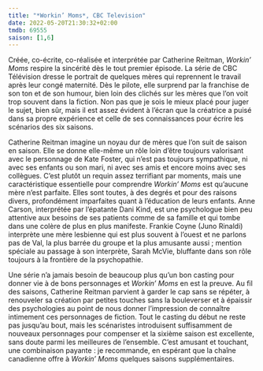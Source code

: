 ```yaml
---
title: "*Workin’ Moms*, CBC Television"
date: 2022-05-20T21:30:32+02:00
tmdb: 69555 
saison: [1,6]
---
```


Créée, co-écrite, co-réalisée et interprétée par Catherine Reitman, *Workin’ Moms* respire la sincérité dès le tout premier épisode. La série de CBC Télévision dresse le portrait de quelques mères qui reprennent le travail après leur congé maternité. Dès le pilote, elle surprend par la franchise de son ton et de son humour, bien loin des clichés sur les mères que l’on voit trop souvent dans la fiction. Non pas que je sois le mieux placé pour juger le sujet, bien sûr, mais il est assez évident à l’écran que la créatrice a puisé dans sa propre expérience et celle de ses connaissances pour écrire les scénarios des six saisons.

Catherine Reitman imagine un noyau dur de mères que l’on suit de saison en saison. Elle se donne elle-même un rôle loin d’être toujours valorisant avec le personnage de Kate Foster, qui n’est pas toujours sympathique, ni avec ses enfants ou son mari, ni avec ses amis et encore moins avec ses collègues. C’est plutôt un requin assez terrifiant par moments, mais une caractéristique essentielle pour comprendre *Workin’ Moms* est qu’aucune mère n’est parfaite. Elles sont toutes, à des degrés et pour des raisons divers, profondément imparfaites quant à l’éducation de leurs enfants. Anne Carson, interprétée par l’épatante Dani Kind, est une psychologue bien peu attentive aux besoins de ses patients comme de sa famille et qui tombe dans une colère de plus en plus manifeste. Frankie Coyne (Juno Rinaldi) interprète une mère lesbienne qui est plus souvent à l’ouest et ne parlons pas de Val, la plus barrée du groupe et la plus amusante aussi ; mention spéciale au passage à son interprète, Sarah McVie, bluffante dans son rôle toujours à la frontière de la psychopathie. 

Une série n’a jamais besoin de beaucoup plus qu’un bon casting pour donner vie à de bons personnages et *Workin’ Moms* en est la preuve. Au fil des saisons, Catherine Reitman parvient à garder le cap sans se répéter, à renouveler sa création par petites touches sans la bouleverser et à épaissir des psychologies au point de nous donner l’impression de connaître intimement ces personnages de fiction. Tout le casting du début ne reste pas jusqu’au bout, mais les scénaristes introduisent suffisamment de nouveaux personnages pour compenser et la sixième saison est excellente, sans doute parmi les meilleures de l’ensemble. C’est amusant et touchant, une combinaison payante : je recommande, en espérant que la chaîne canadienne offre à *Workin’ Moms* quelques saisons supplémentaires. 
